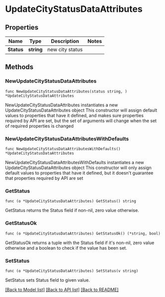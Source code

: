 # UpdateCityStatusDataAttributes

## Properties

Name | Type | Description | Notes
------------ | ------------- | ------------- | -------------
**Status** | **string** | new city status | 

## Methods

### NewUpdateCityStatusDataAttributes

`func NewUpdateCityStatusDataAttributes(status string, ) *UpdateCityStatusDataAttributes`

NewUpdateCityStatusDataAttributes instantiates a new UpdateCityStatusDataAttributes object
This constructor will assign default values to properties that have it defined,
and makes sure properties required by API are set, but the set of arguments
will change when the set of required properties is changed

### NewUpdateCityStatusDataAttributesWithDefaults

`func NewUpdateCityStatusDataAttributesWithDefaults() *UpdateCityStatusDataAttributes`

NewUpdateCityStatusDataAttributesWithDefaults instantiates a new UpdateCityStatusDataAttributes object
This constructor will only assign default values to properties that have it defined,
but it doesn't guarantee that properties required by API are set

### GetStatus

`func (o *UpdateCityStatusDataAttributes) GetStatus() string`

GetStatus returns the Status field if non-nil, zero value otherwise.

### GetStatusOk

`func (o *UpdateCityStatusDataAttributes) GetStatusOk() (*string, bool)`

GetStatusOk returns a tuple with the Status field if it's non-nil, zero value otherwise
and a boolean to check if the value has been set.

### SetStatus

`func (o *UpdateCityStatusDataAttributes) SetStatus(v string)`

SetStatus sets Status field to given value.



[[Back to Model list]](../README.md#documentation-for-models) [[Back to API list]](../README.md#documentation-for-api-endpoints) [[Back to README]](../README.md)


